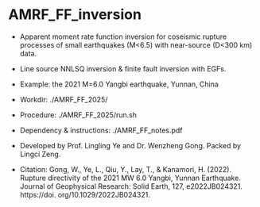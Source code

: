 # AMRF_FF_inversion
- Apparent moment rate function inversion for coseismic rupture processes of
  small earthquakes (M<6.5) with near-source (D<300 km) data.
- Line source NNLSQ inversion & finite fault inversion with EGFs.
- Example: the 2021 M=6.0 Yangbi earthquake, Yunnan, China
- Workdir:                     ./AMRF_FF_2025/
- Procedure:                   ./AMRF_FF_2025/run.sh
- Dependency & instructions:   ./AMRF_FF_notes.pdf
  
- Developed by Prof. Lingling Ye and Dr. Wenzheng Gong. Packed by Lingci Zeng. 
- Citation: Gong, W., Ye, L., Qiu, Y., Lay, T., & Kanamori, H. (2022). Rupture directivity of the 2021 MW 6.0 Yangbi, Yunnan Earthquake. Journal of Geophysical Research: Solid Earth, 127, e2022JB024321. https://doi. org/10.1029/2022JB024321.
